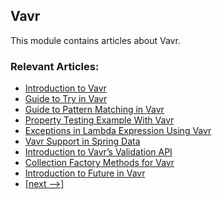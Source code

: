 ## Vavr

This module contains articles about Vavr.

### Relevant Articles:
- [Introduction to Vavr](https://www.baeldung.com/vavr)
- [Guide to Try in Vavr](https://www.baeldung.com/vavr-try)
- [Guide to Pattern Matching in Vavr](https://www.baeldung.com/vavr-pattern-matching)
- [Property Testing Example With Vavr](https://www.baeldung.com/vavr-property-testing)
- [Exceptions in Lambda Expression Using Vavr](https://www.baeldung.com/exceptions-using-vavr)
- [Vavr Support in Spring Data](https://www.baeldung.com/spring-vavr)
- [Introduction to Vavr’s Validation API](https://www.baeldung.com/vavr-validation-api)
- [Collection Factory Methods for Vavr](https://www.baeldung.com/vavr-collection-factory-methods)
- [Introduction to Future in Vavr](https://www.baeldung.com/vavr-future)
- [[next -->]](/vavr-modules/vavr-2)
